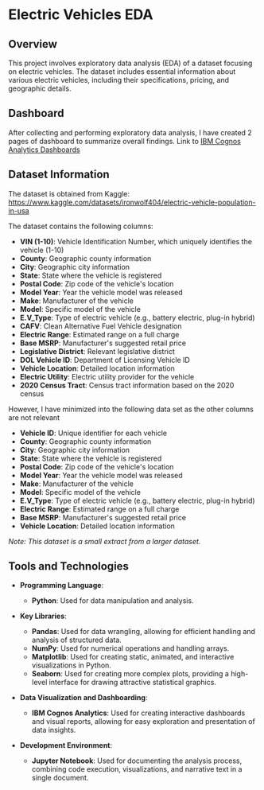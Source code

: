 # Electric Vehicles EDA

## Overview

This project involves exploratory data analysis (EDA) of a dataset focusing on electric vehicles. The dataset includes essential information about various electric vehicles, including their specifications, pricing, and geographic details.

## Dashboard

After collecting and performing exploratory data analysis, I have created 2 pages of dashboard to summarize overall findings. Link to [IBM Cognos Analytics Dashboards](https://us1.ca.analytics.ibm.com/bi/?perspective=dashboard&pathRef=.my_folders%2FEDA%2BDashboard&action=view&mode=dashboard&subView=model0000019267a9966c_00000002)

## Dataset Information

The dataset is obtained from Kaggle:
https://www.kaggle.com/datasets/ironwolf404/electric-vehicle-population-in-usa

The dataset contains the following columns:

- **VIN (1-10)**: Vehicle Identification Number, which uniquely identifies the vehicle (1-10)
- **County**: Geographic county information
- **City**: Geographic city information
- **State**: State where the vehicle is registered
- **Postal Code**: Zip code of the vehicle's location
- **Model Year**: Year the vehicle model was released
- **Make**: Manufacturer of the vehicle
- **Model**: Specific model of the vehicle
- **E.V_Type**: Type of electric vehicle (e.g., battery electric, plug-in hybrid)
- **CAFV**: Clean Alternative Fuel Vehicle designation
- **Electric Range**: Estimated range on a full charge
- **Base MSRP**: Manufacturer's suggested retail price
- **Legislative District**: Relevant legislative district
- **DOL Vehicle ID**: Department of Licensing Vehicle ID
- **Vehicle Location**: Detailed location information
- **Electric Utility**: Electric utility provider for the vehicle
- **2020 Census Tract**: Census tract information based on the 2020 census

However, I have minimized into the following data set as the other columns are not relevant
- **Vehicle ID**: Unique identifier for each vehicle
- **County**: Geographic county information
- **City**: Geographic city information
- **State**: State where the vehicle is registered
- **Postal Code**: Zip code of the vehicle's location
- **Model Year**: Year the vehicle model was released
- **Make**: Manufacturer of the vehicle
- **Model**: Specific model of the vehicle
- **E.V_Type**: Type of electric vehicle (e.g., battery electric, plug-in hybrid)
- **Electric Range**: Estimated range on a full charge
- **Base MSRP**: Manufacturer's suggested retail price
- **Vehicle Location**: Detailed location information

*Note: This dataset is a small extract from a larger dataset.*

## Tools and Technologies

- **Programming Language**: 
  - **Python**: Used for data manipulation and analysis.

- **Key Libraries**:
  - **Pandas**: Used for data wrangling, allowing for efficient handling and analysis of structured data.
  - **NumPy**: Used for numerical operations and handling arrays.
  - **Matplotlib**: Used for creating static, animated, and interactive visualizations in Python.
  - **Seaborn**: Used for creating more complex plots, providing a high-level interface for drawing attractive statistical graphics.

- **Data Visualization and Dashboarding**:
  - **IBM Cognos Analytics**: Used for creating interactive dashboards and visual reports, allowing for easy exploration and presentation of data insights.

- **Development Environment**:
  - **Jupyter Notebook**: Used for documenting the analysis process, combining code execution, visualizations, and narrative text in a single document.
